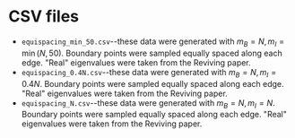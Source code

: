 # CSV files

- `equispacing_min_50.csv`--these data were generated with $m_B = N, m_I =
  \min(N, 50)$. Boundary points were sampled equally spaced along each edge.
  "Real" eigenvalues were taken from the Reviving paper.
- `equispacing_0.4N.csv`--these data were generated with $m_B = N, m_I = 0.4
  N$. Boundary points were sampled equally spaced along each edge. "Real"
  eigenvalues were taken from the Reviving paper.
- `equispacing_N.csv`--these data were generated with $m_B = N, m_I = N$.
  Boundary points were sampled equally spaced along each edge. "Real"
  eigenvalues were taken from the Reviving paper.
